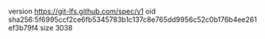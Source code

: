 version https://git-lfs.github.com/spec/v1
oid sha256:5f6995ccf2ce6fb5345783b1c137c8e765dd9956c52c0b176b4ee261ef3b79f4
size 3038
